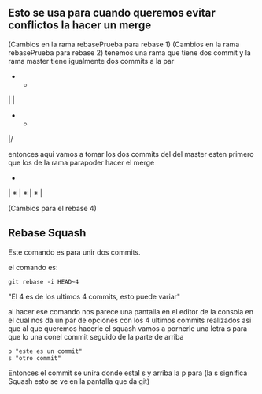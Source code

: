 ## Esto se usa para cuando queremos evitar conflictos la hacer un merge
(Cambios en la rama rebasePrueba para rebase 1)
(Cambios en la rama rebasePrueba para rebase 2)
tenemos una rama que tiene dos commit y la rama master tiene igualmente dos commits a la par

* *
| | 
* *
|/

entonces aqui vamos a tomar los dos commits del del master esten primero que los de la rama parapoder hacer el merge

*
|
*
|
*
|
*
|

(Cambios para el rebase 4)

## Rebase Squash

Este comando es para unir dos commits.

el comando es: 

    git rebase -i HEAD~4

"El 4 es de los ultimos 4 commits, esto puede variar"

al hacer ese comando nos parece una pantalla en el editor de la consola en el cual nos da un par de opciones con los 4 ultimos commits realizados asi que  al que queremos hacerle
el squash vamos a pornerle una letra s para que lo una conel commit seguido de la parte de arriba

    p "este es un commit"
    s "otro commit"

Entonces el commit se unira donde estal s y arriba la p para (la s significa Squash esto se ve en la pantalla que da git)